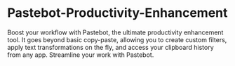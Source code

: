 # Pastebot-Productivity-Enhancement
Boost your workflow with Pastebot, the ultimate productivity enhancement tool. It goes beyond basic copy-paste, allowing you to create custom filters, apply text transformations on the fly, and access your clipboard history from any app. Streamline your work with Pastebot.
